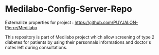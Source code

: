 # Medilabo-Config-Server-Repo

Externalize properties for project : https://github.com/PUYJALON-Pierre/Medilabo

This repository is part of Medilabo project which allow screening of type 2 diabetes for patients by using their personnals informations and doctor's notes left during consultations.
